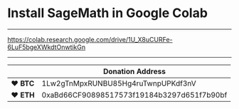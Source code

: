# Install SageMath in Google Colab

---

https://colab.research.google.com/drive/1U_X8uCURFe-6LuF5bgeXWkdtOnwtikGn

---


|  | Donation Address |
| --- | --- |
| ♥ __BTC__ | 1Lw2gTnMpxRUNBU85Hg4ruTwnpUPKdf3nV |
| ♥ __ETH__ | 0xaBd66CF90898517573f19184b3297d651f7b90bf |
